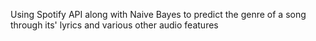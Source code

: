Using Spotify API along with Naive Bayes to predict the genre of a song through its' lyrics and various other audio features
